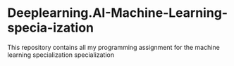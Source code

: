 # Deeplearning.AI-Machine-Learning-specia-ization
This repository contains all my programming assignment for the  machine learning specialization specialization

